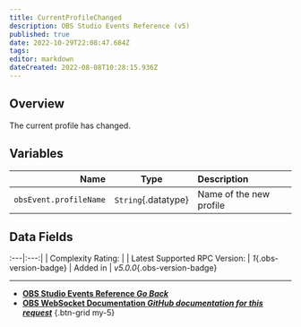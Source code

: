```yaml
---
title: CurrentProfileChanged
description: OBS Studio Events Reference (v5)
published: true
date: 2022-10-29T22:08:47.684Z
tags: 
editor: markdown
dateCreated: 2022-08-08T10:28:15.936Z
---
```


## Overview
The current profile has changed.

## Variables
Name | Type | Description | 
----:|:----:|:------------|
`obsEvent.profileName` | `String`{.datatype} | Name of the new profile

## Data Fields
:---|:---:|
| Complexity Rating: | <span class="stars stars--1"></span>
| Latest Supported RPC Version: | *1*{.obs-version-badge}
| Added in | *v5.0.0*{.obs-version-badge}

---

- [<i class="mdi mdi-chevron-left"></i>**OBS Studio Events Reference *Go Back***](/Broadcasters/OBS/Events)
- [<i class="mdi mdi-github"></i> **OBS WebSocket Documentation *GitHub documentation for this request***](https://github.com/obsproject/obs-websocket/blob/master/docs/generated/protocol.md#currentprofilechanged)
{.btn-grid my-5}